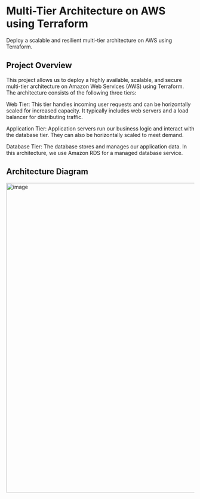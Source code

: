 # Multi-Tier Architecture on AWS using Terraform
Deploy a scalable and resilient multi-tier architecture on AWS using Terraform.

## Project Overview
This project allows us to deploy a highly available, scalable, and secure multi-tier architecture on Amazon Web Services (AWS) using Terraform. The architecture consists of the following three tiers:

Web Tier: This tier handles incoming user requests and can be horizontally scaled for increased capacity. It typically includes web servers and a load balancer for distributing traffic.

Application Tier: Application servers run our business logic and interact with the database tier. They can also be horizontally scaled to meet demand.

Database Tier: The database stores and manages our application data. In this architecture, we use Amazon RDS for a managed database service.

## Architecture Diagram
<img width="828" alt="image" src="https://github.com/mihirmodi2561/Terraform-Multi-Tier-Application-On-AWS/assets/61868049/f0d57233-6465-42f2-8335-8e5f733ea6ae">
